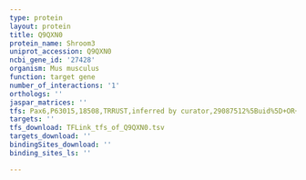 ```yaml
---
type: protein
layout: protein
title: Q9QXN0
protein_name: Shroom3
uniprot_accession: Q9QXN0
ncbi_gene_id: '27428'
organism: Mus musculus
function: target gene
number_of_interactions: '1'
orthologs: ''
jaspar_matrices: ''
tfs: Pax6,P63015,18508,TRRUST,inferred by curator,29087512%5Buid%5D+OR+20081189%5Buid%5D,Yes
targets: ''
tfs_download: TFLink_tfs_of_Q9QXN0.tsv
targets_download: ''
bindingSites_download: ''
binding_sites_ls: ''

---
```

